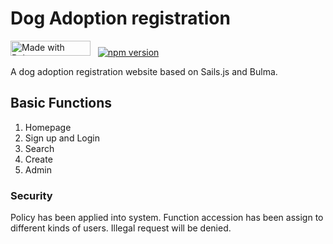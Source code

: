 # Dog Adoption registration

<a href="https://bulma.io"> <img src="https://bulma.io/images/made-with-bulma--dark.png" alt="Made with Bulma" width="128" height="24"></a> &nbsp; [![npm version](https://badge.fury.io/js/sails.svg)](https://badge.fury.io/js/sails)



A dog adoption registration website based on Sails.js and Bulma.

## Basic Functions
1. Homepage
2. Sign up and Login
3. Search
4. Create
5. Admin

### Security
Policy has been applied into system. Function accession has been assign to different kinds of users. Illegal request will be denied.
